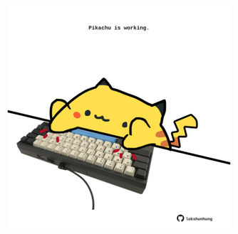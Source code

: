 <!-- built at 14/05/2025, 09:00:33 UTC -->
<p align="center">
  <img width="500" height="500" src="./ReadmeImage.svg">
</p>
